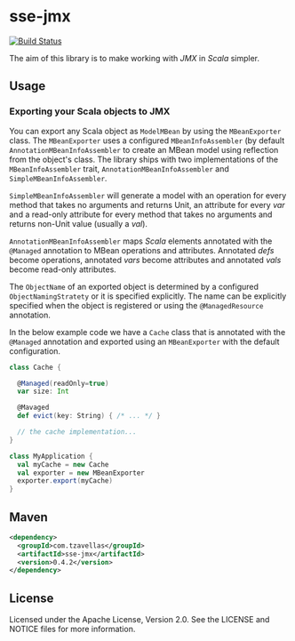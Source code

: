 # sse-jmx

[![Build Status](https://secure.travis-ci.org/sptz45/sse-jmx.png)](http://travis-ci.org/sptz45/sse-jmx)

The aim of this library is to make working with *JMX* in *Scala* simpler.

## Usage

### Exporting your Scala objects to JMX

You can export any Scala object as `ModelMBean` by using the `MBeanExporter`
class. The `MBeanExporter` uses a configured `MBeanInfoAssembler` (by default
`AnnotationMBeanInfoAssembler` to create an MBean model using reflection from
the object's class. The library ships with two implementations of the
`MBeanInfoAssembler` trait, `AnnotationMBeanInfoAssembler` and
`SimpleMBeanInfoAssembler`.

`SimpleMBeanInfoAssembler` will generate a model with an operation for every
method that takes no arguments and returns Unit, an attribute for every *var*
and a read-only attribute for every method that takes no arguments and returns
non-Unit value (usually a *val*).

`AnnotationMBeanInfoAssembler` maps *Scala* elements annotated with the `@Managed`
annotation to MBean operations and attributes. Annotated *defs* become operations,
annotated *vars* become attributes and annotated *vals* become read-only
attributes.

The `ObjectName` of an exported object is determined by a configured 
`ObjectNamingStratety` or it is specified explicitly. The name can be explicitly
specified when the object is registered or using the `@ManagedResource`
annotation.

In the below example code we have a `Cache` class that is annotated with the
`@Managed` annotation and exported using an `MBeanExporter` with the default
configuration. 

```scala
class Cache {

  @Managed(readOnly=true)
  var size: Int

  @Mavaged
  def evict(key: String) { /* ... */ }

  // the cache implementation...
}

class MyApplication {
  val myCache = new Cache
  val exporter = new MBeanExporter
  exporter.export(myCache)
}
```

## Maven

```xml
<dependency>
  <groupId>com.tzavellas</groupId>
  <artifactId>sse-jmx</artifactId>
  <version>0.4.2</version>
</dependency>
```


## License

Licensed under the Apache License, Version 2.0. See the LICENSE and NOTICE
files for more information.
